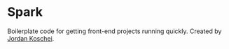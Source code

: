 # Spark
Boilerplate code for getting front-end projects running quickly. Created by [Jordan Koschei](https://twitter.com/jordankoschei).